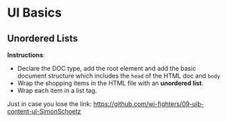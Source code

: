 # UI Basics

## Unordered Lists

**Instructions**:

- Declare the DOC type, add the root element and add the basic document structure which includes the `head` of the HTML doc and `body`
- Wrap the shopping items in the HTML file with an **unordered list**.
- Wrap each item in a list tag.

Just in case you lose the link: https://github.com/wi-fighters/09-uib-content-ul-SimonSchoetz
